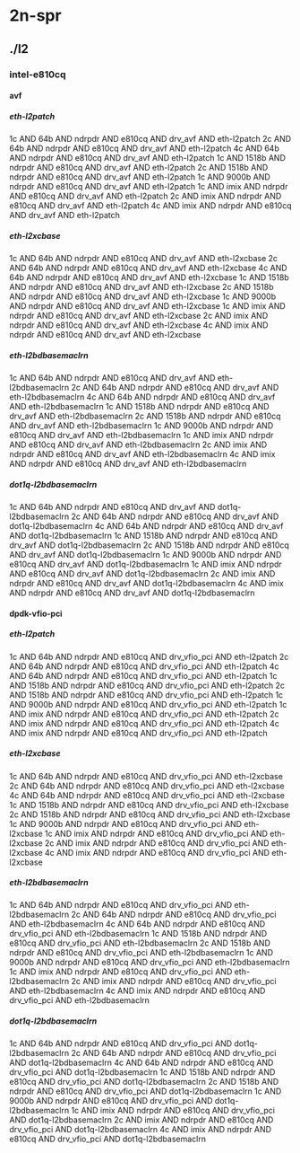 # 2n-spr
## ./l2
### intel-e810cq
#### avf
##### eth-l2patch
1c AND 64b AND ndrpdr AND e810cq AND drv_avf AND eth-l2patch
2c AND 64b AND ndrpdr AND e810cq AND drv_avf AND eth-l2patch
4c AND 64b AND ndrpdr AND e810cq AND drv_avf AND eth-l2patch
1c AND 1518b AND ndrpdr AND e810cq AND drv_avf AND eth-l2patch
2c AND 1518b AND ndrpdr AND e810cq AND drv_avf AND eth-l2patch
1c AND 9000b AND ndrpdr AND e810cq AND drv_avf AND eth-l2patch
1c AND imix AND ndrpdr AND e810cq AND drv_avf AND eth-l2patch
2c AND imix AND ndrpdr AND e810cq AND drv_avf AND eth-l2patch
4c AND imix AND ndrpdr AND e810cq AND drv_avf AND eth-l2patch
##### eth-l2xcbase
1c AND 64b AND ndrpdr AND e810cq AND drv_avf AND eth-l2xcbase
2c AND 64b AND ndrpdr AND e810cq AND drv_avf AND eth-l2xcbase
4c AND 64b AND ndrpdr AND e810cq AND drv_avf AND eth-l2xcbase
1c AND 1518b AND ndrpdr AND e810cq AND drv_avf AND eth-l2xcbase
2c AND 1518b AND ndrpdr AND e810cq AND drv_avf AND eth-l2xcbase
1c AND 9000b AND ndrpdr AND e810cq AND drv_avf AND eth-l2xcbase
1c AND imix AND ndrpdr AND e810cq AND drv_avf AND eth-l2xcbase
2c AND imix AND ndrpdr AND e810cq AND drv_avf AND eth-l2xcbase
4c AND imix AND ndrpdr AND e810cq AND drv_avf AND eth-l2xcbase
##### eth-l2bdbasemaclrn
1c AND 64b AND ndrpdr AND e810cq AND drv_avf AND eth-l2bdbasemaclrn
2c AND 64b AND ndrpdr AND e810cq AND drv_avf AND eth-l2bdbasemaclrn
4c AND 64b AND ndrpdr AND e810cq AND drv_avf AND eth-l2bdbasemaclrn
1c AND 1518b AND ndrpdr AND e810cq AND drv_avf AND eth-l2bdbasemaclrn
2c AND 1518b AND ndrpdr AND e810cq AND drv_avf AND eth-l2bdbasemaclrn
1c AND 9000b AND ndrpdr AND e810cq AND drv_avf AND eth-l2bdbasemaclrn
1c AND imix AND ndrpdr AND e810cq AND drv_avf AND eth-l2bdbasemaclrn
2c AND imix AND ndrpdr AND e810cq AND drv_avf AND eth-l2bdbasemaclrn
4c AND imix AND ndrpdr AND e810cq AND drv_avf AND eth-l2bdbasemaclrn
##### dot1q-l2bdbasemaclrn
1c AND 64b AND ndrpdr AND e810cq AND drv_avf AND dot1q-l2bdbasemaclrn
2c AND 64b AND ndrpdr AND e810cq AND drv_avf AND dot1q-l2bdbasemaclrn
4c AND 64b AND ndrpdr AND e810cq AND drv_avf AND dot1q-l2bdbasemaclrn
1c AND 1518b AND ndrpdr AND e810cq AND drv_avf AND dot1q-l2bdbasemaclrn
2c AND 1518b AND ndrpdr AND e810cq AND drv_avf AND dot1q-l2bdbasemaclrn
1c AND 9000b AND ndrpdr AND e810cq AND drv_avf AND dot1q-l2bdbasemaclrn
1c AND imix AND ndrpdr AND e810cq AND drv_avf AND dot1q-l2bdbasemaclrn
2c AND imix AND ndrpdr AND e810cq AND drv_avf AND dot1q-l2bdbasemaclrn
4c AND imix AND ndrpdr AND e810cq AND drv_avf AND dot1q-l2bdbasemaclrn
#### dpdk-vfio-pci
##### eth-l2patch
1c AND 64b AND ndrpdr AND e810cq AND drv_vfio_pci AND eth-l2patch
2c AND 64b AND ndrpdr AND e810cq AND drv_vfio_pci AND eth-l2patch
4c AND 64b AND ndrpdr AND e810cq AND drv_vfio_pci AND eth-l2patch
1c AND 1518b AND ndrpdr AND e810cq AND drv_vfio_pci AND eth-l2patch
2c AND 1518b AND ndrpdr AND e810cq AND drv_vfio_pci AND eth-l2patch
1c AND 9000b AND ndrpdr AND e810cq AND drv_vfio_pci AND eth-l2patch
1c AND imix AND ndrpdr AND e810cq AND drv_vfio_pci AND eth-l2patch
2c AND imix AND ndrpdr AND e810cq AND drv_vfio_pci AND eth-l2patch
4c AND imix AND ndrpdr AND e810cq AND drv_vfio_pci AND eth-l2patch
##### eth-l2xcbase
1c AND 64b AND ndrpdr AND e810cq AND drv_vfio_pci AND eth-l2xcbase
2c AND 64b AND ndrpdr AND e810cq AND drv_vfio_pci AND eth-l2xcbase
4c AND 64b AND ndrpdr AND e810cq AND drv_vfio_pci AND eth-l2xcbase
1c AND 1518b AND ndrpdr AND e810cq AND drv_vfio_pci AND eth-l2xcbase
2c AND 1518b AND ndrpdr AND e810cq AND drv_vfio_pci AND eth-l2xcbase
1c AND 9000b AND ndrpdr AND e810cq AND drv_vfio_pci AND eth-l2xcbase
1c AND imix AND ndrpdr AND e810cq AND drv_vfio_pci AND eth-l2xcbase
2c AND imix AND ndrpdr AND e810cq AND drv_vfio_pci AND eth-l2xcbase
4c AND imix AND ndrpdr AND e810cq AND drv_vfio_pci AND eth-l2xcbase
##### eth-l2bdbasemaclrn
1c AND 64b AND ndrpdr AND e810cq AND drv_vfio_pci AND eth-l2bdbasemaclrn
2c AND 64b AND ndrpdr AND e810cq AND drv_vfio_pci AND eth-l2bdbasemaclrn
4c AND 64b AND ndrpdr AND e810cq AND drv_vfio_pci AND eth-l2bdbasemaclrn
1c AND 1518b AND ndrpdr AND e810cq AND drv_vfio_pci AND eth-l2bdbasemaclrn
2c AND 1518b AND ndrpdr AND e810cq AND drv_vfio_pci AND eth-l2bdbasemaclrn
1c AND 9000b AND ndrpdr AND e810cq AND drv_vfio_pci AND eth-l2bdbasemaclrn
1c AND imix AND ndrpdr AND e810cq AND drv_vfio_pci AND eth-l2bdbasemaclrn
2c AND imix AND ndrpdr AND e810cq AND drv_vfio_pci AND eth-l2bdbasemaclrn
4c AND imix AND ndrpdr AND e810cq AND drv_vfio_pci AND eth-l2bdbasemaclrn
##### dot1q-l2bdbasemaclrn
1c AND 64b AND ndrpdr AND e810cq AND drv_vfio_pci AND dot1q-l2bdbasemaclrn
2c AND 64b AND ndrpdr AND e810cq AND drv_vfio_pci AND dot1q-l2bdbasemaclrn
4c AND 64b AND ndrpdr AND e810cq AND drv_vfio_pci AND dot1q-l2bdbasemaclrn
1c AND 1518b AND ndrpdr AND e810cq AND drv_vfio_pci AND dot1q-l2bdbasemaclrn
2c AND 1518b AND ndrpdr AND e810cq AND drv_vfio_pci AND dot1q-l2bdbasemaclrn
1c AND 9000b AND ndrpdr AND e810cq AND drv_vfio_pci AND dot1q-l2bdbasemaclrn
1c AND imix AND ndrpdr AND e810cq AND drv_vfio_pci AND dot1q-l2bdbasemaclrn
2c AND imix AND ndrpdr AND e810cq AND drv_vfio_pci AND dot1q-l2bdbasemaclrn
4c AND imix AND ndrpdr AND e810cq AND drv_vfio_pci AND dot1q-l2bdbasemaclrn